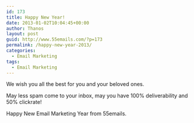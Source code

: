 ```yaml
---
id: 173
title: Happy New Year!
date: 2013-01-02T10:04:45+00:00
author: Thanos
layout: post
guid: http://www.55emails.com/?p=173
permalink: /happy-new-year-2013/
categories:
  - Email Marketing
tags:
  - Email Marketing
---
```

We wish you all the best for you and your beloved ones.

May less spam come to your inbox, may you have 100% deliverability and 50% clickrate!

Happy New Email Marketing Year from 55emails.